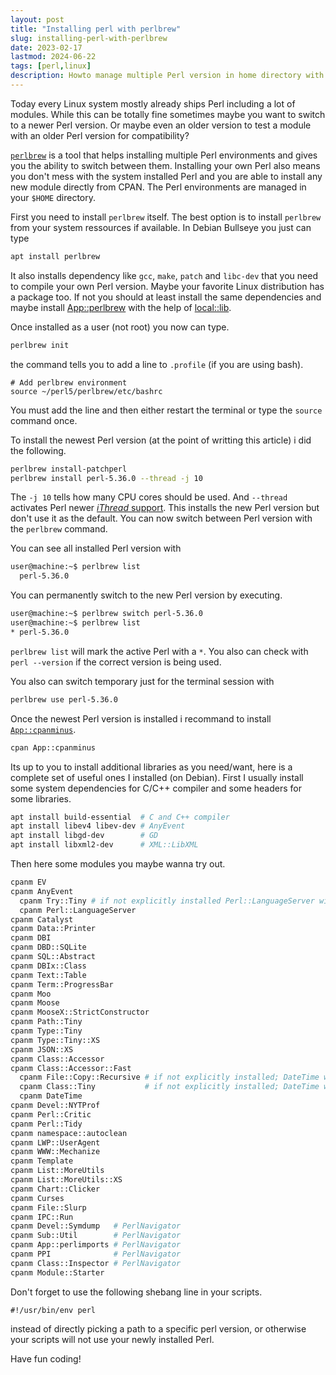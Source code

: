 ```yaml
---
layout: post
title: "Installing perl with perlbrew"
slug: installing-perl-with-perlbrew
date: 2023-02-17
lastmod: 2024-06-22
tags: [perl,linux]
description: Howto manage multiple Perl version in home directory with perlbrew.
---
```


Today every Linux system mostly already ships Perl including a lot of modules.
While this can be totally fine sometimes maybe you want to switch to a newer
Perl version. Or maybe even an older version to test a module
with an older Perl version for compatibility?

[`perlbrew`](https://metacpan.org/pod/App::perlbrew) is a tool that helps
installing multiple Perl environments and gives you the ability to switch between
them. Installing your own Perl also means you don't mess with the system
installed Perl and you are able to install any new module directly from CPAN.
The Perl environments are managed in your `$HOME` directory.

First you need to install `perlbrew` itself. The best option is to install
`perlbrew` from your system ressources if available. In Debian Bullseye you
just can type

```bash
apt install perlbrew
```

It also installs dependency like `gcc`, `make`, `patch` and `libc-dev` that
you need to compile your own Perl version. Maybe your favorite Linux distribution
has a package too. If not you should at least install the same dependencies
and maybe install [App::perlbrew](https://metacpan.org/pod/App::perlbrew) with
the help of [local::lib](https://metacpan.org/pod/local::lib).

Once installed as a user (not root) you now can type.

```bash
perlbrew init
```

the command tells you to add a line to `.profile` (if you are using bash).

```
# Add perlbrew environment
source ~/perl5/perlbrew/etc/bashrc
```

You must add the line and then either restart the terminal or type the `source`
command once.

To install the newest Perl version (at the point of writting this article) i did
the following.

```bash
perlbrew install-patchperl
perlbrew install perl-5.36.0 --thread -j 10
```

The `-j 10` tells how many CPU cores should be used. And `--thread` activates Perl
newer [*iThread* support](https://perldoc.perl.org/perlthrtut).
This installs the new Perl version but don't use it as the default. You can now
switch between Perl version with the `perlbrew` command.

You can see all installed Perl version with

```bash
user@machine:~$ perlbrew list
  perl-5.36.0
```

You can permanently switch to the new Perl version by executing.

```bash
user@machine:~$ perlbrew switch perl-5.36.0
user@machine:~$ perlbrew list
* perl-5.36.0
```

`perlbrew list` will mark the active Perl with a `*`. You also can check with
`perl --version` if the correct version is being used.

You also can switch temporary just for the terminal session with

```bash
perlbrew use perl-5.36.0
```

Once the newest Perl version is installed i recommand to install
[`App::cpanminus`](https://metacpan.org/pod/App::cpanminus).

```bash
cpan App::cpanminus
```

Its up to you to install additional libraries as you need/want, here is a
complete set of useful ones I installed (on Debian). First I usually install some
system dependencies for C/C++ compiler and some headers for some libraries.

```bash
apt install build-essential  # C and C++ compiler
apt install libev4 libev-dev # AnyEvent
apt install libgd-dev        # GD
apt install libxml2-dev      # XML::LibXML
```

Then here some modules you maybe wanna try out.

```bash
cpanm EV
cpanm AnyEvent
  cpanm Try::Tiny # if not explicitly installed Perl::LanguageServer will fail
  cpanm Perl::LanguageServer
cpanm Catalyst
cpanm Data::Printer
cpanm DBI
cpanm DBD::SQLite
cpanm SQL::Abstract
cpanm DBIx::Class
cpanm Text::Table
cpanm Term::ProgressBar
cpanm Moo
cpanm Moose
cpanm MooseX::StrictConstructor
cpanm Path::Tiny
cpanm Type::Tiny
cpanm Type::Tiny::XS
cpanm JSON::XS
cpanm Class::Accessor
cpanm Class::Accessor::Fast
  cpanm File::Copy::Recursive # if not explicitly installed; DateTime will fail
  cpanm Class::Tiny           # if not explicitly installed; DateTime will fail
  cpanm DateTime
cpanm Devel::NYTProf
cpanm Perl::Critic
cpanm Perl::Tidy
cpanm namespace::autoclean
cpanm LWP::UserAgent
cpanm WWW::Mechanize
cpanm Template
cpanm List::MoreUtils
cpanm List::MoreUtils::XS
cpanm Chart::Clicker
cpanm Curses
cpanm File::Slurp
cpanm IPC::Run
cpanm Devel::Symdump   # PerlNavigator
cpanm Sub::Util        # PerlNavigator
cpanm App::perlimports # PerlNavigator
cpanm PPI              # PerlNavigator
cpanm Class::Inspector # PerlNavigator
cpanm Module::Starter
```

Don't forget to use the following shebang line in your scripts.

```
#!/usr/bin/env perl
```

instead of directly picking a path to a specific perl version, or otherwise
your scripts will not use your newly installed Perl.

Have fun coding!